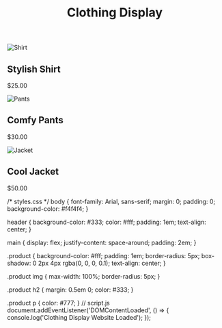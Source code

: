 <!DOCTYPE html>
<html lang="en">
<head>
    <meta charset="UTF-8">
    <meta name="viewport" content="width=device-width, initial-scale=1.0">
    <title>Clothing Display</title>
    <link rel="stylesheet" href="styles.css">
</head>
<body>
    <header>
        <h1>Clothing Display</h1>
    </header>
    <main>
        <div class="product">
            <img src="shirt.jpg" alt="Shirt">
            <h2>Stylish Shirt</h2>
            <p>$25.00</p>
        </div>
        <div class="product">
            <img src="pants.jpg" alt="Pants">
            <h2>Comfy Pants</h2>
            <p>$30.00</p>
        </div>
        <div class="product">
            <img src="jacket.jpg" alt="Jacket">
            <h2>Cool Jacket</h2>
            <p>$50.00</p>
        </div>
    </main>
    <script src="script.js"></script>
</body>
</html>
/* styles.css */
body {
    font-family: Arial, sans-serif;
    margin: 0;
    padding: 0;
    background-color: #f4f4f4;
}

header {
    background-color: #333;
    color: #fff;
    padding: 1em;
    text-align: center;
}

main {
    display: flex;
    justify-content: space-around;
    padding: 2em;
}

.product {
    background-color: #fff;
    padding: 1em;
    border-radius: 5px;
    box-shadow: 0 2px 4px rgba(0, 0, 0, 0.1);
    text-align: center;
}

.product img {
    max-width: 100%;
    border-radius: 5px;
}

.product h2 {
    margin: 0.5em 0;
    color: #333;
}

.product p {
    color: #777;
}
// script.js
document.addEventListener('DOMContentLoaded', () => {
    console.log('Clothing Display Website Loaded');
});
